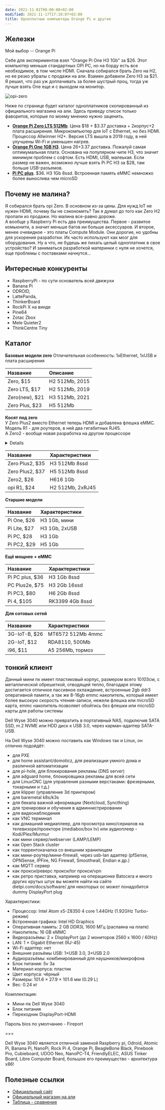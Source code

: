 ```yaml
---
date: 2021-11-01T00:00:00+02:00
modified: 2021-11-17T17:10:07+02:00
title: Одноплатные компьютеры Orange Pi и другие
---
```



## Железки
Мой выбор -- Orange Pi

Себе для экспериментов взял "Orange Pi One H3 1Gb" за $26. Этот компьютер меньше стандартных OPi PC, но на борду есть все необходимое, в том числе HDMI. Сначала собирался брать Zero на H2, но ее резко убралы с продажи на али. Взамен добавили Zero H3 за $21. Я решил, что раз уж доплачивать за более шустрый проц, тогда уж лучше взять One еще и с выходом на монитор.  

![opi-zero](/img/opi-zero.jpg)

Ниже по странице будет каталог одноплатников скопированный из официального магазина на али. Здесь приведу список только фаворитов, которые по моему мнению нужно заценить.

- [**Orange Pi Zero LTS 512Mb**](https://aliexpress.ru/item/4000108887089.html). Цена $18 + $3.37 доставка + $2 корпус +$2 плата расширения. Микрокомпьютер для IoT c Ethernet, но без HDMI. Процессор Allwinner H2+. Версия LTS вышла в 2019 году, в ней улучшены Wi-Fi и уменьшен нагрев.  
- [**Orange Pi One 1GB H3**](https://aliexpress.ru/item/1005002430421097.html). 
Цена $26+$3.37 доставка. Пожалуй самая оптимумальная плата. Основана на популярном чипе H3, что значит минимум проблем с софтом. Есть HDMI, USB, малеькая. Если размер не важен, возможно лучше взять Pi PC H3 за $28, там больше USB-разъемов.
- [**Pi PC plus**](#). $36. H3 1Gb 8ssd. Встроенная память eMMC немножко более вынослива чем microSD


## Почему не малина?
Я собирался брать opi Zero. В основном из-за цены. Для нужд IoT не нужен HDMI, почему бы не сэкономить? Так я думал до того как Zero H2 пропали из продажи. Но малина все-равно дороже.  
А вообще у Raspberry Pi есть два преимущества. Первое - развитое комьюнити, а значит меньше багов ии больше аксессуаров. И второе, менее очевидное - это платы Compute Module. Они дорогие, но удобны для ускорения разработки. Их часто используют как мозг для оборудования. Ну а что, не будешь же пихать целый одноплатник в свое устройство? И заниматься разработкой материнки с нуля не хочется, еще проблемы с поставками начнутся...

## Интересные конкуренты
- RaspberryPi - по сути основатель всей движухи
- Banana Pi
- ODROID, 
- LattePanda, 
- ThinkerBoard
- RockPi X на винде
- Pine64
- Zotac Zbox
- Mele Quieter2
- ThinkCentre Tiny


## Каталог

**Базовые модели zero**
Отличительная особенность: 1xEthernet, 1xUSB и плата расширения


Название       | Описание
:--------------|:---
Zero, $15      |H2 512Mb, 2015
Zero LTS, $17  |H2 512Mb, 2019
Zero(new), $21 |H3 512Mb, 2021
Zero Plus, $23 |H5 512Mb

**Косят под zero**  
У Zero Plus2 вместо Ethernet теперь HDMI и добавлена флешка eMMC.  
Модель R1 - для роутеров, в ней два гигабитных RJ45.  
А Zero2 - вообще новая разработка на другом процессоре  
<details>
photos
</details>

Название        |Характеристики
:---------------|:-------------
Zero Plus2, $35 |H3 512Mb 8ssd
Zero Plus2, $37 |H5 512Mb 8ssd
Zero2, $26      |H616 1Gb 
opi R1, $24     |H2 512Mb, 2xRJ45


**Старшие модели**

Название     |Характеристики
:------------|:-------------
Pi One, $26  |H3 1Gb, мини
Pi Lite, $27 |H3 1Gb, 2xUSB
Pi PC, $28   |H3 1Gb
Pi PC2, $29  |H5 1Gb


**Ещё мощнее + eMMC**

Название        |Характеристики
:---------------|:-------------
Pi PC plus, $36 |H3 1Gb 8ssd
PC Plus2e, $75  |H3 2Gb 16ssd
Pi PC3, $80     |H6 2Gb 8ssd
Pi 4, $105      |RK3399 4Gb 8ssd

**Для сотовых сетей**

Название     |Характеристики
:------------|:----------
3G-IoT-B, $26|MT6572 512Mb 4mmc
2G-IoT, $12  |RDA8110, 500Mb
i96, $11     |A5 256Mb, тормоз


## тонкий клиент
Данный мини пк имеет пластиковый корпус, размером всего 10*10*3см, с металлической обрешеткой, отводящей тепло, благодаря этому достигается отличное пассивное охлаждение, встроенные 2gb ddr3 оперативной памяти, а так же 8-16gb emmc накопитель, который имеет более высокую скорость чтения-записи, нежели флешка или microSD карта, emmc накопитель позволяет обойтись без флешки или microSD карты для работы системы

Dell Wyse 3040 можно превратить в портативный NAS, подключив SATA SSD, m.2 NVME или HDD диск к USB 3.0, через карман-адаптер SATA-USB.

На Dell Wyse 3040 можно поставить как Windows так и Linux, он отлично подойдёт:
- для PXE
- для home assistant/domoticz, для реализации умного дома и различной автоматизации
- для pi-hole, для блокирования рекламы (DNS server)
- для adguard home, блокировщика рекламы для всей сети
- для LinuxCNC (для управления разными верстаками: фрезерными, токарными и т.д.)
- для klipper (управление 3d принтером)
- для baremetal k8s/k3s
- для бекапа важной ифнормации (Nextcloud, Syncthing)
- для тренировки и обучения в админнистрировании
- для видеонаблюдения
- как VNC терминал
- как домашний медиаплеер, для просмотра кино/сериалов на телевизоре/проекторе (mediabox/box tv) или аудиоплеер - Kodi/Plex/Murmur
- как мини сервер/webserver (LAMP/LEMP)
- как Open Stack cluster
- как торрентокачалка со внешним хранилищем
- как мини-роутер/мини-firewall, через usb-lan адаптер (pfSense, OPNSense, IPFire, NG Firewall, Smoothwall, Endian и др.)
- как MQTT сервер
- как прокси/реверс прокси/tor прокси/vpn
- как ретро приставка, например на операционке Batocera
и много других крутых штук вы можете найти на сайте dietpi.com/docs/software/
для некоторых ос может понадобится dummy DisplayPort plug

Характеристики:

- Процессор: Intel Atom x5-Z8350 4 core 1.44GHz (1.92GHz Turbo-режим)
- Встроенная графика: Intel HD Graphics
- Оперативная память: 2 GB DDR3L 1600 МГц (распаяна на плате)
- Накопитель: 16 GB eMMC
- Видеоразъёмы: 2 × DisplayPort (до 2 мониторов 2560 x 1600 / 60Hz)
- LAN: 1 × Gigabit Ethernet (RJ-45)
- Wi-Fi адаптер: нет
- Внешние разъёмы USB: 1×USB 3.0, 3×USB 2.0
- Аудиоразъёмы: комбинированный для наушников/микрофона
- Блок питания: 5v 3a
- Материал корпуса: пластик
- Цвет корпуса: чёрный
- Размеры: 101.6 × 27.9 × 101.6 мм (0.29 L)
- Вес: 0.24 кг

Комплектация:
- Мини-пк Dell Wyse 3040
- Блок питания
- Переходник DisplayPort-HDMI

Пароль bios по умолчанию - Fireport

===

Dell Wyse 3040 является отличной заменой Raspberry pi, Odroid, Atomic Pi, Banana Pi, NanoPi, Rock Pi 4, Orange Pi, BeagleBone Black, Pinebook Pro, Cubieboard, UDOO Neo, NanoPC-T4, FriendlyELEC, ASUS Tinker Board, Libre Computer Board, большое его преимущество - архитектура x86!


## Полезные ссылки
- [Официальный сайт](http://www.orangepi.org/)
- [Официальный магазин на али](https://aliexpress.ru/store/1553371)
- [Таблица - сравнение](https://pcminipro.ru/orangepi/tablitsa-sravneniya-modelej-orange-pi/)
